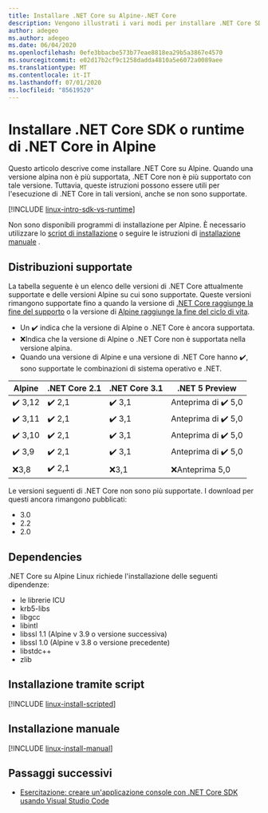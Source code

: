 ```yaml
---
title: Installare .NET Core su Alpine-.NET Core
description: Vengono illustrati i vari modi per installare .NET Core SDK e il runtime di .NET Core in Alpine.
author: adegeo
ms.author: adegeo
ms.date: 06/04/2020
ms.openlocfilehash: 0efe3bbacbe573b77eae8818ea29b5a3867e4570
ms.sourcegitcommit: e02d17b2cf9c1258dadda4810a5e6072a0089aee
ms.translationtype: MT
ms.contentlocale: it-IT
ms.lasthandoff: 07/01/2020
ms.locfileid: "85619520"
---
```

# <a name="install-net-core-sdk-or-net-core-runtime-on-alpine"></a>Installare .NET Core SDK o runtime di .NET Core in Alpine

Questo articolo descrive come installare .NET Core su Alpine. Quando una versione alpina non è più supportata, .NET Core non è più supportato con tale versione. Tuttavia, queste istruzioni possono essere utili per l'esecuzione di .NET Core in tali versioni, anche se non sono supportate.

[!INCLUDE [linux-intro-sdk-vs-runtime](includes/linux-intro-sdk-vs-runtime.md)]

Non sono disponibili programmi di installazione per Alpine. È necessario utilizzare lo [script di installazione](#scripted-install) o seguire le istruzioni di [installazione manuale](#manual-install) .

## <a name="supported-distributions"></a>Distribuzioni supportate

La tabella seguente è un elenco delle versioni di .NET Core attualmente supportate e delle versioni Alpine su cui sono supportate. Queste versioni rimangono supportate fino a quando la versione di [.NET Core raggiunge la fine del supporto](https://dotnet.microsoft.com/platform/support/policy/dotnet-core) o la versione di [Alpine raggiunge la fine del ciclo di vita](https://wiki.alpinelinux.org/wiki/Alpine_Linux:Releases).

- Un ✔️ indica che la versione di Alpine o .NET Core è ancora supportata.
- ❌Indica che la versione di Alpine o .NET Core non è supportata nella versione alpina.
- Quando una versione di Alpine e una versione di .NET Core hanno ✔️, sono supportate le combinazioni di sistema operativo e .NET.

| Alpine                   | .NET Core 2.1 | .NET Core 3.1 | .NET 5 Preview |
|--------------------------|---------------|---------------|----------------|
| ✔️ 3,12  | ✔️ 2,1        | ✔️ 3,1        | Anteprima di ✔️ 5,0 |
| ✔️ 3,11  | ✔️ 2,1        | ✔️ 3,1        | Anteprima di ✔️ 5,0 |
| ✔️ 3,10  | ✔️ 2,1        | ✔️ 3,1        | Anteprima di ✔️ 5,0 |
| ✔️ 3,9   | ✔️ 2,1        | ✔️ 3,1        | Anteprima di ✔️ 5,0 |
| ❌3,8   | ✔️ 2,1        | ❌3,1        | ❌Anteprima 5,0 |

Le versioni seguenti di .NET Core non sono più supportate. I download per questi ancora rimangono pubblicati:

- 3.0
- 2.2
- 2.0

## <a name="dependencies"></a>Dependencies

.NET Core su Alpine Linux richiede l'installazione delle seguenti dipendenze:

- le librerie ICU
- krb5-libs
- libgcc
- libintl
- libssl 1.1 (Alpine v 3.9 o versione successiva)
- libssl 1.0 (Alpine v 3.8 o versione precedente)
- libstdc++
- zlib

## <a name="scripted-install"></a>Installazione tramite script

[!INCLUDE [linux-install-scripted](includes/linux-install-scripted.md)]

## <a name="manual-install"></a>Installazione manuale

[!INCLUDE [linux-install-manual](includes/linux-install-manual.md)]

## <a name="next-steps"></a>Passaggi successivi

- [Esercitazione: creare un'applicazione console con .NET Core SDK usando Visual Studio Code](../tutorials/with-visual-studio-code.md)
